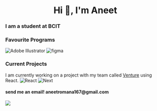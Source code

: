 <h1 align="center">Hi 👋, I'm Aneet</h1>
<h3 align="left">I am a student at BCIT</h3>  
<h3>Favourite Programs</h3>

<img src="https://img.shields.io/badge/Adobe%20Illustrator-FF9A00?style=for-the-badge&logo=adobe-illustrator&logoColor=white" alt="Adobe Illustrator">

<img src="https://img.shields.io/badge/Figma-F24E1E?style=for-the-badge&logo=figma&logoColor=white" alt="figma">


<h3>Current Projects</h3>
I am currently working on a project with my team called <a href="https://github.com/lance-malaga/venture">Venture</a> using React.


<img src="https://img.shields.io/badge/React-20232A?style=for-the-badge&logo=react&logoColor=61DAFB" alt="React">
<img src="https://img.shields.io/badge/next%20js-000000?style=for-the-badge&logo=nextdotjs&logoColor=white" alt="Next">
<h4>send me an email! aneetromana167@gmail.com</h4>
<img src="https://img.shields.io/badge/Gmail-D14836?style=for-the-badge&logo=gmail&logoColor=white">
